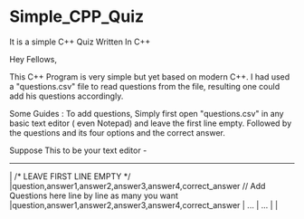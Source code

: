 # Simple_CPP_Quiz
It is a simple C++ Quiz Written In C++

Hey Fellows,

This C++ Program is very simple but yet based on modern C++. I had used a "questions.csv" file to read questions from the file, resulting one could add his questions accordingly.

Some Guides : 
To add questions, Simply first open "questions.csv" in any basic text editor ( even Notepad) and leave the first line empty.
Followed by the questions and its four options and the correct answer.

Suppose This to be your text editor -
_________________________________________________________
|   /* LEAVE FIRST LINE EMPTY */
|question,answer1,answer2,answer3,answer4,correct_answer                     // Add Questions here line by line as many you want
|question,answer1,answer2,answer3,answer4,correct_answer
| ...
| ...
|
|
